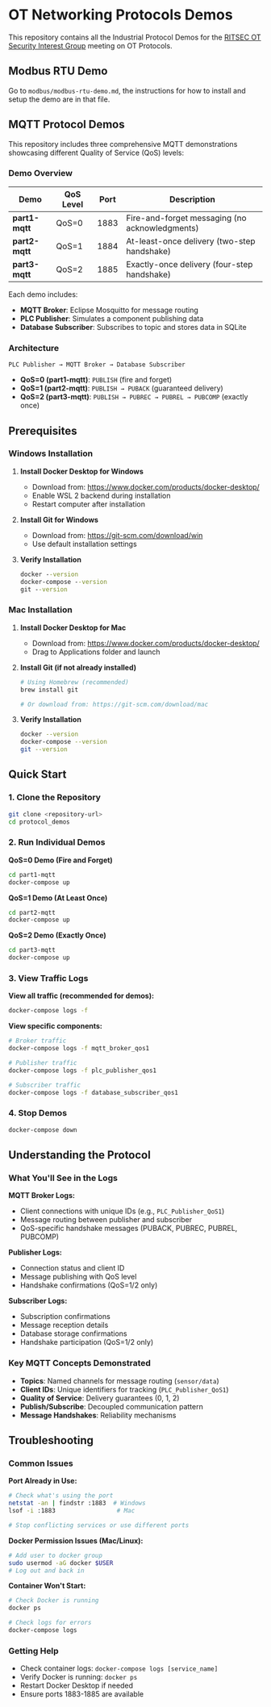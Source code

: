# OT Networking Protocols Demos
This repository contains all the Industrial Protocol Demos for the [RITSEC OT Security Interest Group](https://ritsec.club/groups#:~:text=presentations%20and%20demos.-,OT%20Security,-Tuesday%205%3A00) meeting on OT Protocols.

## Modbus RTU Demo
Go to `modbus/modbus-rtu-demo.md`, the instructions for how to install and setup the demo are in that file.

## MQTT Protocol Demos

This repository includes three comprehensive MQTT demonstrations showcasing different Quality of Service (QoS) levels:

### Demo Overview

| Demo | QoS Level | Port | Description |
|------|-----------|------|-------------|
| **part1-mqtt** | QoS=0 | 1883 | Fire-and-forget messaging (no acknowledgments) |
| **part2-mqtt** | QoS=1 | 1884 | At-least-once delivery (two-step handshake) |
| **part3-mqtt** | QoS=2 | 1885 | Exactly-once delivery (four-step handshake) |

Each demo includes:
- **MQTT Broker**: Eclipse Mosquitto for message routing
- **PLC Publisher**: Simulates a component publishing data
- **Database Subscriber**: Subscribes to topic and stores data in SQLite

### Architecture

```
PLC Publisher → MQTT Broker → Database Subscriber
```
- **QoS=0 (part1-mqtt)**: `PUBLISH` (fire and forget)
- **QoS=1 (part2-mqtt)**: `PUBLISH → PUBACK` (guaranteed delivery)
- **QoS=2 (part3-mqtt)**: `PUBLISH → PUBREC → PUBREL → PUBCOMP` (exactly once)

## Prerequisites

### Windows Installation

1. **Install Docker Desktop for Windows**
   - Download from: https://www.docker.com/products/docker-desktop/
   - Enable WSL 2 backend during installation
   - Restart computer after installation

2. **Install Git for Windows**
   - Download from: https://git-scm.com/download/win
   - Use default installation settings

3. **Verify Installation**
   ```cmd
   docker --version
   docker-compose --version
   git --version
   ```

### Mac Installation

1. **Install Docker Desktop for Mac**
   - Download from: https://www.docker.com/products/docker-desktop/
   - Drag to Applications folder and launch

2. **Install Git (if not already installed)**
   ```bash
   # Using Homebrew (recommended)
   brew install git
   
   # Or download from: https://git-scm.com/download/mac
   ```

3. **Verify Installation**
   ```bash
   docker --version
   docker-compose --version
   git --version
   ```

## Quick Start

### 1. Clone the Repository
```bash
git clone <repository-url>
cd protocol_demos
```

### 2. Run Individual Demos

**QoS=0 Demo (Fire and Forget)**
```bash
cd part1-mqtt
docker-compose up
```

**QoS=1 Demo (At Least Once)**
```bash
cd part2-mqtt
docker-compose up
```

**QoS=2 Demo (Exactly Once)**
```bash
cd part3-mqtt
docker-compose up
```

### 3. View Traffic Logs

**View all traffic (recommended for demos):**
```bash
docker-compose logs -f
```

**View specific components:**
```bash
# Broker traffic
docker-compose logs -f mqtt_broker_qos1

# Publisher traffic  
docker-compose logs -f plc_publisher_qos1

# Subscriber traffic
docker-compose logs -f database_subscriber_qos1
```

### 4. Stop Demos
```bash
docker-compose down
```

## Understanding the Protocol

### What You'll See in the Logs

**MQTT Broker Logs:**
- Client connections with unique IDs (e.g., `PLC_Publisher_QoS1`)
- Message routing between publisher and subscriber
- QoS-specific handshake messages (PUBACK, PUBREC, PUBREL, PUBCOMP)

**Publisher Logs:**
- Connection status and client ID
- Message publishing with QoS level
- Handshake confirmations (QoS=1/2 only)

**Subscriber Logs:**
- Subscription confirmations
- Message reception details
- Database storage confirmations
- Handshake participation (QoS=1/2 only)

### Key MQTT Concepts Demonstrated

- **Topics**: Named channels for message routing (`sensor/data`)
- **Client IDs**: Unique identifiers for tracking (`PLC_Publisher_QoS1`)
- **Quality of Service**: Delivery guarantees (0, 1, 2)
- **Publish/Subscribe**: Decoupled communication pattern
- **Message Handshakes**: Reliability mechanisms

## Troubleshooting

### Common Issues

**Port Already in Use:**
```bash
# Check what's using the port
netstat -an | findstr :1883  # Windows
lsof -i :1883                 # Mac

# Stop conflicting services or use different ports
```

**Docker Permission Issues (Mac/Linux):**
```bash
# Add user to docker group
sudo usermod -aG docker $USER
# Log out and back in
```

**Container Won't Start:**
```bash
# Check Docker is running
docker ps

# Check logs for errors
docker-compose logs
```

### Getting Help

- Check container logs: `docker-compose logs [service_name]`
- Verify Docker is running: `docker ps`
- Restart Docker Desktop if needed
- Ensure ports 1883-1885 are available

